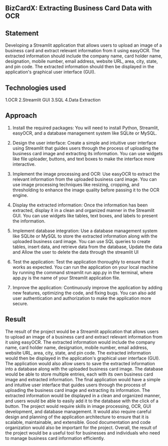 ## BizCardX: Extracting Business Card Data with OCR
## Statement
Developing a Streamlit application that allows users to upload an image of a business card and extract relevant information from it using easyOCR. The extracted information should include the company name, card holder name, designation, mobile number, email address, website URL, area, city, state,
and pin code. The extracted information should then be displayed in the application's
graphical user interface (GUI).

## Technologies used
1.OCR
2.Streamlit GUI
3.SQL 
4.Data Extraction

## Approach
1. Install the required packages: You will need to install Python, Streamlit,
easyOCR, and a database management system like SQLite or MySQL.
2. Design the user interface: Create a simple and intuitive user interface using
Streamlit that guides users through the process of uploading the business
card image and extracting its information. You can use widgets like file
uploader, buttons, and text boxes to make the interface more interactive.

3. Implement the image processing and OCR: Use easyOCR to extract the
relevant information from the uploaded business card image. You can use
image processing techniques like resizing, cropping, and thresholding to
enhance the image quality before passing it to the OCR engine.
4. Display the extracted information: Once the information has been extracted,
display it in a clean and organized manner in the Streamlit GUI. You can use
widgets like tables, text boxes, and labels to present the information.
5. Implement database integration: Use a database management system like
SQLite or MySQL to store the extracted information along with the uploaded
business card image. You can use SQL queries to create tables, insert data,
and retrieve data from the database, Update the data and Allow the user to
delete the data through the streamlit UI
6. Test the application: Test the application thoroughly to ensure that it works as
expected. You can run the application on your local machine by running the
command streamlit run app.py in the terminal, where app.py is the name of
your Streamlit application file.
7. Improve the application: Continuously improve the application by adding new
features, optimizing the code, and fixing bugs. You can also add user
authentication and authorization to make the application more secure.

## Result

The result of the project would be a Streamlit application that allows users to upload
an image of a business card and extract relevant information from it using easyOCR.
The extracted information would include the company name, card holder name,
designation, mobile number, email address, website URL, area, city, state, and pin
code. The extracted information would then be displayed in the application's
graphical user interface (GUI).
The application would also allow users to save the extracted information into a
database along with the uploaded business card image. The database would be able
to store multiple entries, each with its own business card image and extracted
information.
The final application would have a simple and intuitive user interface that guides
users through the process of uploading the business card image and extracting its
information. The extracted information would be displayed in a clean and organized
manner, and users would be able to easily add it to the database with the click of a
button.
The project would require skills in image processing, OCR, GUI development, and
database management. It would also require careful design and planning of the
application architecture to ensure that it is scalable, maintainable, and extensible.
Good documentation and code organization would also be important for the project.
Overall, the result of the project would be a useful tool for businesses and individuals
who need to manage business card information efficiently.
